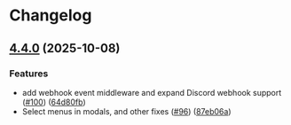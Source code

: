 # Changelog

## [4.4.0](https://github.com/discord/discord-interactions-js/compare/4.3.0...v4.4.0) (2025-10-08)


### Features

* add webhook event middleware and expand Discord webhook support ([#100](https://github.com/discord/discord-interactions-js/issues/100)) ([64d80fb](https://github.com/discord/discord-interactions-js/commit/64d80fbc5da5c2aced288891d96abb8cc3412734))
* Select menus in modals, and other fixes ([#96](https://github.com/discord/discord-interactions-js/issues/96)) ([87eb06a](https://github.com/discord/discord-interactions-js/commit/87eb06ae14bd57f9894b673057e8746c04a88898))
